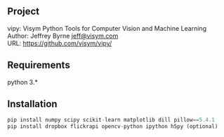 Project
-------------------
vipy: Visym Python Tools for Computer Vision and Machine Learning  
Author: Jeffrey Byrne <jeff@visym.com>  
URL: https://github.com/visym/vipy/  


Requirements
-------------------
python 3.*


Installation
-------------------
```python
pip install numpy scipy scikit-learn matplotlib dill pillow==5.4.1
pip install dropbox flickrapi opencv-python ipython h5py (optional)
```


